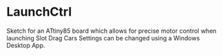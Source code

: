 # LaunchCtrl
Sketch for an ATtiny85 board which allows for precise motor control when launching Slot Drag Cars
Settings can be changed using a Windows Desktop App.
